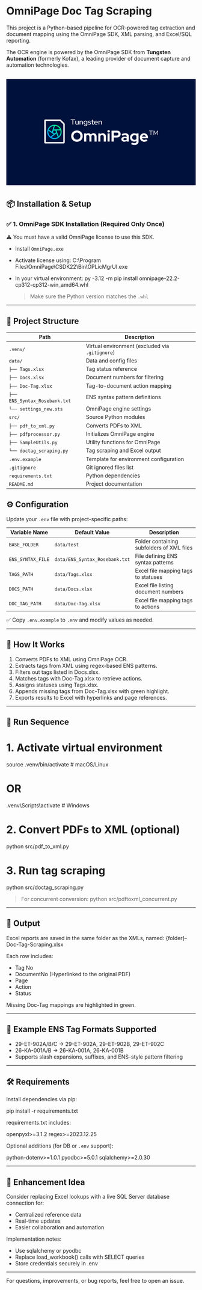 # OmniPage Doc Tag Scraping

This project is a Python-based pipeline for OCR-powered tag extraction and document mapping using the OmniPage SDK, XML parsing, and Excel/SQL reporting.

The OCR engine is powered by the OmniPage SDK from **Tungsten Automation** (formerly Kofax), a leading provider of document capture and automation technologies.

![OmniPage Cover](omnipage_cover.svg)
---

## 📦 Installation & Setup

### ✅ 1. OmniPage SDK Installation (Required Only Once)

⚠️ You must have a valid OmniPage license to use this SDK.

- Install `OmniPage.exe`
- Activate license using:
  C:\Program Files\OmniPage\CSDK22\Bin\OPLicMgrUI.exe
- In your virtual environment:
  py -3.12 -m pip install omnipage-22.2-cp312-cp312-win_amd64.whl

  > Make sure the Python version matches the `.whl`

---

## 🧰 Project Structure

| Path                          | Description                                 |
|-------------------------------|---------------------------------------------|
| `.venv/`                      | Virtual environment (excluded via `.gitignore`) |
| `data/`                       | Data and config files                       |
| `├── Tags.xlsx`               | Tag status reference                        |
| `├── Docs.xlsx`               | Document numbers for filtering              |
| `├── Doc-Tag.xlsx`            | Tag-to-document action mapping              |
| `├── ENS_Syntax_Rosebank.txt`| ENS syntax pattern definitions              |
| `└── settings_new.sts`        | OmniPage engine settings                    |
| `src/`                        | Source Python modules                       |
| `├── pdf_to_xml.py`           | Converts PDFs to XML                        |
| `├── pdfprocessor.py`         | Initializes OmniPage engine                 |
| `├── SampleUtils.py`          | Utility functions for OmniPage             |
| `└── doctag_scraping.py`      | Tag scraping and Excel output               |
| `.env.example`                | Template for environment configuration      |
| `.gitignore`                  | Git ignored files list                      |
| `requirements.txt`            | Python dependencies                        |
| `README.md`                   | Project documentation                      |

## ⚙️ Configuration

Update your `.env` file with project-specific paths:

| Variable Name       | Default Value                       | Description                                |
|---------------------|-------------------------------------|--------------------------------------------|
| `BASE_FOLDER`       | `data/test`                         | Folder containing subfolders of XML files  |
| `ENS_SYNTAX_FILE`   | `data/ENS_Syntax_Rosebank.txt`      | File defining ENS syntax patterns          |
| `TAGS_PATH`         | `data/Tags.xlsx`                    | Excel file mapping tags to statuses        |
| `DOCS_PATH`         | `data/Docs.xlsx`                    | Excel file listing document numbers        |
| `DOC_TAG_PATH`      | `data/Doc-Tag.xlsx`                 | Excel file mapping tags to actions         |

✅ Copy `.env.example` to `.env` and modify values as needed.

---

## 🧠 How It Works

1. Converts PDFs to XML using OmniPage OCR.
2. Extracts tags from XML using regex-based ENS patterns.
3. Filters out tags listed in Docs.xlsx.
4. Matches tags with Doc-Tag.xlsx to retrieve actions.
5. Assigns statuses using Tags.xlsx.
6. Appends missing tags from Doc-Tag.xlsx with green highlight.
7. Exports results to Excel with hyperlinks and page references.

---

## 🚀 Run Sequence

# 1. Activate virtual environment
source .venv/bin/activate  # macOS/Linux
# OR
.venv\Scripts\activate     # Windows

# 2. Convert PDFs to XML (optional)
python src/pdf_to_xml.py

# 3. Run tag scraping
python src/doctag_scraping.py

> For concurrent conversion:
python src/pdftoxml_concurrent.py

---

## 📁 Output

Excel reports are saved in the same folder as the XMLs, named:
{folder}-Doc-Tag-Scraping.xlsx

Each row includes:
- Tag No
- DocumentNo (Hyperlinked to the original PDF)
- Page
- Action
- Status

Missing Doc-Tag mappings are highlighted in green.

---

## 🧪 Example ENS Tag Formats Supported

- 29-ET-902A/B/C → 29-ET-902A, 29-ET-902B, 29-ET-902C
- 26-KA-001A/B → 26-KA-001A, 26-KA-001B
- Supports slash expansions, suffixes, and ENS-style pattern filtering

---

## 🛠 Requirements

Install dependencies via pip:

pip install -r requirements.txt

requirements.txt includes:

openpyxl>=3.1.2
regex>=2023.12.25

Optional additions (for DB or `.env` support):

python-dotenv>=1.0.1
pyodbc>=5.0.1
sqlalchemy>=2.0.30

---

## 🚀 Enhancement Idea

Consider replacing Excel lookups with a live SQL Server database connection for:
- Centralized reference data
- Real-time updates
- Easier collaboration and automation

Implementation notes:
- Use sqlalchemy or pyodbc
- Replace load_workbook() calls with SELECT queries
- Store credentials securely in .env

---

For questions, improvements, or bug reports, feel free to open an issue.

